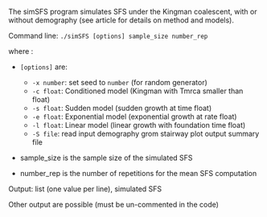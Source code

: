 The simSFS program simulates SFS under the Kingman coalescent, with or without demography (see article for details on method and models).

Command line: `./simSFS [options] sample_size number_rep`

where :
- `[options]` are:
  - `-x number`: set seed to `number` (for random generator)
  - `-c float`: Conditioned model (Kingman with Tmrca smaller than float)
  - `-s float`: Sudden model (sudden growth at time float)
  - `-e float`: Exponential model (exponential growth at rate float)
  - `-l float`: Linear model (linear growth with foundation time float)
  - `-S file`: read input demography grom stairway plot output summary file

- sample_size is the sample size of the simulated SFS

- number_rep is the number of repetitions for the mean SFS computation

Output: list (one value per line), simulated SFS

Other output are possible (must be un-commented in the code)
